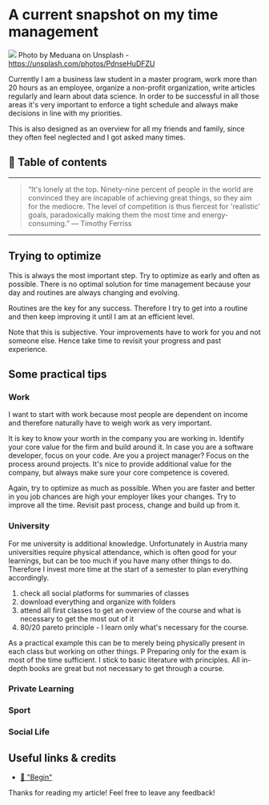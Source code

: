 # A current snapshot on my time management
[<img src="https://images.unsplash.com/photo-1422360902398-0a91ff2c1a1f?dpr=1&auto=compress,format&fit=crop&w=1432&h=&q=80&cs=tinysrgb&crop=">](
https://unsplash.com/photos/PdnseHuDFZU)
Photo by Meduana on Unsplash - https://unsplash.com/photos/PdnseHuDFZU


Currently I am a business law student in a master program, work more than 20 hours as an employee, organize a non-profit organization, write articles regularly and learn about data science. In order to be successful in all those areas it's very important to enforce a tight schedule and always make decisions in line with my priorities. 

This is also designed as an overview for all my friends and family, since they often feel neglected and I got asked many times.

## 📄 Table of contents


---
>“It's lonely at the top. Ninety-nine percent of people in the world are convinced they are incapable of achieving great things, so they aim for the mediocre. The level of competition is thus fiercest for 'realistic' goals, paradoxically making them the most time and energy-consuming.” 
― Timothy Ferriss
---

## Trying to optimize

This is always the most important step. Try to optimize as early and often as possible. There is no optimal solution for time management because your day and routines are always changing and evolving.

Routines are the key for any success. Therefore I try to get into a routine and then keep improving it until I am at an efficient level. 

Note that this is subjective. Your improvements have to work for you and not someone else. Hence take time to revisit your progress and past experience.


## Some practical tips

### Work

I want to start with work because most people are dependent on income and therefore naturally have to weigh work as very important. 

It is key to know your worth in the company you are working in. Identify your core value for the firm and build around it. 
In case you are a software developer, focus on your code. Are you a project manager? Focus on the process around projects. It's nice to provide additional value for the company, but always make sure your core competence is covered.

Again, try to optimize as much as possible. When you are faster and better in you job chances are high your employer likes your changes. Try to improve all the time. Revisit past process, change and build up from it.

### University

For me university is additional knowledge. Unfortunately in Austria many universities require physical attendance, which is often good for your learnings, but can be too much if you have many other things to do. Therefore I invest more time at the start of a semester to plan everything accordingly.

1. check all social platforms for summaries of classes
1. download everything and organize with folders
1. attend all first classes to get an overview of the course and what is necessary to get the most out of it
1. 80/20 pareto principle - I learn only what's necessary for the course. 

As a practical example this can be to merely being physically present in each class but working on other things. P Preparing only for the exam is most of the time sufficient. I stick to basic literature with principles. All in-depth books are great but not necessary to get through a course.


### Private Learning

### Sport

### Social Life



## Useful links & credits
- [📄 "Begin"](afgafgadgads)



Thanks for reading my article! Feel free to leave any feedback! 


<!-- Written by Daniel Deutsch (deudan1010@gmail.com) -->
